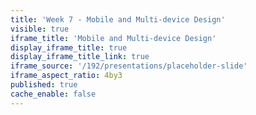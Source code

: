```yaml
---
title: 'Week 7 - Mobile and Multi-device Design'
visible: true
iframe_title: 'Mobile and Multi-device Design'
display_iframe_title: true
display_iframe_title_link: true
iframe_source: '/192/presentations/placeholder-slide'
iframe_aspect_ratio: 4by3
published: true
cache_enable: false
---
```

